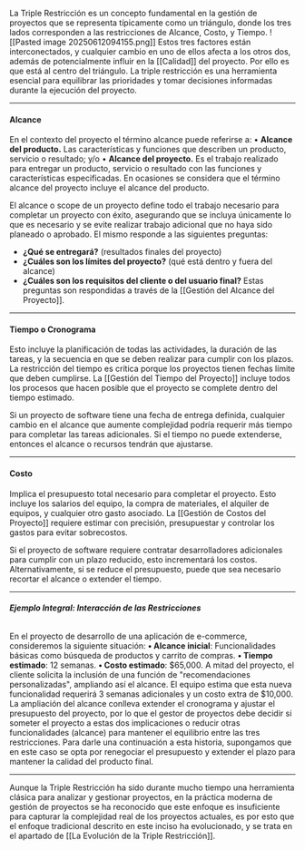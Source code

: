 La Triple Restricción es un concepto fundamental en la gestión de proyectos que se representa típicamente como un triángulo, donde los tres lados corresponden a las restricciones de Alcance, Costo, y Tiempo.
![[Pasted image 20250612094155.png]]
Estos tres factores están interconectados, y cualquier cambio en uno de ellos afecta a los otros dos, además de potencialmente influir en la [[Calidad]] del proyecto. Por ello es que está al centro del triángulo. 
La triple restricción es una herramienta esencial para equilibrar las prioridades y tomar decisiones informadas durante la ejecución del proyecto.
****
#### **Alcance**
En el contexto del proyecto el término alcance puede referirse a: 
• **Alcance del producto.** Las características y funciones que describen un producto, servicio o resultado; y/o 
• **Alcance del proyecto.** Es el trabajo realizado para entregar un producto, servicio o resultado con las funciones y características especificadas. En ocasiones se considera que el término alcance del proyecto incluye el alcance del producto.

El alcance o scope de un proyecto define todo el trabajo necesario para completar un proyecto con éxito, asegurando que se incluya únicamente lo que es necesario y se evite realizar trabajo adicional que no haya sido planeado o aprobado. 
El mismo responde a las siguientes preguntas:
- **¿Qué se entregará?** (resultados finales del proyecto)
- **¿Cuáles son los límites del proyecto?** (qué está dentro y fuera del alcance)
- **¿Cuáles son los requisitos del cliente o del usuario final?**
Estas preguntas son respondidas a través de la [[Gestión del Alcance del Proyecto]].
****
#### **Tiempo o Cronograma**
Esto incluye la planificación de todas las actividades, la duración de las tareas, y la secuencia en que se deben realizar para cumplir con los plazos. La restricción del tiempo es crítica porque los proyectos tienen fechas límite que deben cumplirse.
La [[Gestión del Tiempo del Proyecto]] incluye todos los procesos que hacen posible que el proyecto se complete dentro del tiempo estimado.

Si un proyecto de software tiene una fecha de entrega definida, cualquier cambio en el alcance que aumente complejidad podría requerir más tiempo para completar las tareas adicionales. Si el tiempo no puede extenderse, entonces el alcance o recursos tendrán que ajustarse.
****
#### **Costo**
Implica el presupuesto total necesario para completar el proyecto. Esto incluye los salarios del equipo, la compra de materiales, el alquiler de equipos, y cualquier otro gasto asociado.
La [[Gestión de Costos del Proyecto]] requiere estimar con precisión, presupuestar y controlar los gastos para evitar sobrecostos.

Si el proyecto de software requiere contratar desarrolladores adicionales para cumplir con un plazo reducido, esto incrementará los costos. Alternativamente, si se reduce el presupuesto, puede que sea necesario recortar el alcance o extender el tiempo.
****
###### **Ejemplo Integral: Interacción de las Restricciones**
En el proyecto de desarrollo de una aplicación de e-commerce, consideremos la siguiente situación: 
**• Alcance inicial**: Funcionalidades básicas como búsqueda de productos y carrito de compras. 
**• Tiempo estimado**: 12 semanas. 
**• Costo estimado**: $65,000. 
A mitad del proyecto, el cliente solicita la inclusión de una función de "recomendaciones personalizadas", ampliando así el alcance. El equipo estima que esta nueva funcionalidad requerirá 3 semanas adicionales y un costo extra de $10,000. La ampliación del alcance conlleva extender el cronograma y ajustar el presupuesto del proyecto, por lo que el gestor de proyectos debe decidir si someter el proyecto a estas dos implicaciones o reducir otras funcionalidades (alcance) para mantener el equilibrio entre las tres restricciones. Para darle una continuación a esta historia, supongamos que en este caso se opta por renegociar el presupuesto y extender el plazo para mantener la calidad del producto final.
****
Aunque la Triple Restricción ha sido durante mucho tiempo una herramienta clásica para analizar y gestionar proyectos, en la práctica moderna de gestión de proyectos se ha reconocido que este enfoque es insuficiente para capturar la complejidad real de los proyectos actuales, es por esto que el enfoque tradicional descrito en este inciso ha evolucionado, y se trata en el apartado de [[La Evolución de la Triple Restricción]].